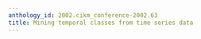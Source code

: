 ```yaml
---
anthology_id: 2002.cikm_conference-2002.63
title: Mining temporal classes from time series data
---
```

